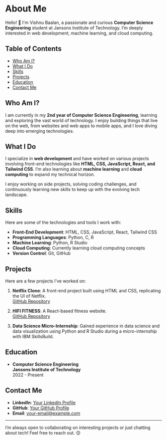 # About Me

Hello! 👋 I'm Vishnu Baalan, a passionate and curious **Computer Science Engineering** student at Jansons Institute of Technology. I’m deeply interested in web development, machine learning, and cloud computing.

## Table of Contents

- [Who Am I?](#who-am-i)
- [What I Do](#what-i-do)
- [Skills](#skills)
- [Projects](#projects)
- [Education](#education)
- [Contact Me](#contact-me)

## Who Am I?

I am currently in my **2nd year of Computer Science Engineering**, learning and exploring the vast world of technology. I enjoy building things that live on the web, from websites and web apps to mobile apps, and I love diving deep into emerging technologies.

## What I Do

I specialize in **web development** and have worked on various projects involving front-end technologies like **HTML, CSS, JavaScript, React, and Tailwind CSS**. I’m also learning about **machine learning** and **cloud computing** to expand my technical horizon.

I enjoy working on side projects, solving coding challenges, and continuously learning new skills to keep up with the evolving tech landscape.

## Skills

Here are some of the technologies and tools I work with:

- **Front-End Development**: HTML, CSS, JavaScript, React, Tailwind CSS
- **Programming Languages**: Python, C, R
- **Machine Learning**: Python, R Studio
- **Cloud Computing**: Currently learning cloud computing concepts
- **Version Control**: Git, GitHub

## Projects

Here are a few projects I've worked on:

1. **Netflix Clone**: A front-end project built using HTML and CSS, replicating the UI of Netflix.  
   [GitHub Repository](https://github.com/username/netflix-clone)

2. **HIFI FITNESS**: A React-based fitness website.  
   [GitHub Repository](https://github.com/iamrudhresh/HIFIFITNESS)

3. **Data Science Micro-Internship**: Gained experience in data science and data visualization using Python and R Studio during a micro-internship with IBM SkillsBuild.

## Education

- **Computer Science Engineering**  
  **Jansons Institute of Technology**  
  2022 - Present

## Contact Me

- **LinkedIn**: [Your LinkedIn Profile](https://linkedin.com/in/your-profile)
- **GitHub**: [Your GitHub Profile](https://github.com/username)
- **Email**: your-email@example.com

---

I’m always open to collaborating on interesting projects or just chatting about tech! Feel free to reach out. 😊
